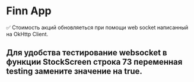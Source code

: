 # Finn App

:white_check_mark: Стоимость акций обновляеться при помощи web socket написанный на OkHttp Client.

## Для удобства тестирование websocket в функции StockScreen строка 73 переменная testing замените значение на true.